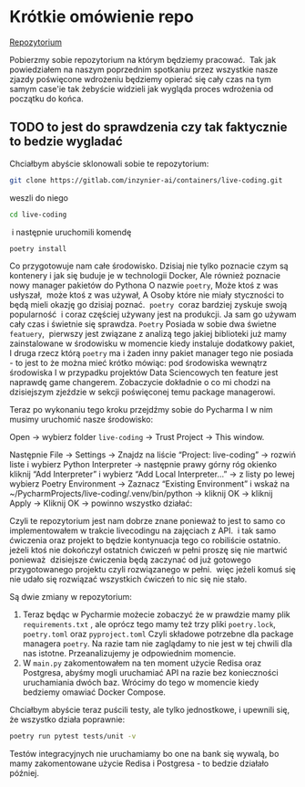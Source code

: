 # Krótkie omówienie repo

[Repozytorium](https://gitlab.com/inzynier-ai/containers/live-coding)

Pobierzmy sobie repozytorium na którym będziemy pracować.  Tak jak powiedziałem na naszym poprzednim spotkaniu przez wszystkie nasze zjazdy poświęcone wdrożeniu będziemy opierać się cały czas na tym samym case'ie tak żebyście widzieli jak wygląda proces wdrożenia od początku do końca.

## TODO to jest do sprawdzenia czy tak faktycznie to bedzie wygladać

Chciałbym abyście sklonowali sobie te repozytorium:

```bash
git clone https://gitlab.com/inzynier-ai/containers/live-coding.git
```

weszli do niego

```bash
cd live-coding
```
 i następnie uruchomili komendę 
 
```bash
poetry install
```

Co przygotowuje nam całe środowisko. Dzisiaj nie tylko poznacie czym są kontenery i jak się buduje je w technologii Docker, Ale również poznacie nowy manager pakietów do Pythona O nazwie `poetry`, Może ktoś z was usłyszał,  może ktoś z was używał, A Osoby które nie miały styczności to będą mieli okazję go dzisiaj poznać.  `poetry`  coraz bardziej zyskuje swoją popularność  i coraz częściej używany jest na produkcji. Ja sam go używam cały czas i świetnie się sprawdza. `Poetry` Posiada w sobie dwa świetne `featuery`,  pierwszy jest związane z analizą tego jakiej biblioteki już mamy zainstalowane w środowisku w momencie kiedy instaluje dodatkowy pakiet, I druga rzecz którą `poetry` ma i żaden inny pakiet manager tego nie posiada - to jest to że można mieć krótko mówiąc: pod środowiska wewnątrz środowiska I w przypadku projektów Data Sciencowych ten feature jest naprawdę game changerem. Zobaczycie dokładnie o co mi chodzi na dzisiejszym zjeździe w sekcji poświęconej temu package managerowi.

Teraz po wykonaniu tego kroku przejdźmy sobie do Pycharma I w nim musimy uruchomić nasze środowisko:

Open -> wybierz folder `live-coding` -> Trust Project -> This window.

Następnie File -> Settings -> Znajdz na liście “Project: live-coding” -> rozwiń liste i wybierz Python Interpreter -> następnie prawy górny róg okienko kliknij “Add Interpreter” i wybierz “Add Local Interpreter…” -> z listy po lewej wybierz Poetry Environment -> Zaznacz “Existing Environment” i wskaż na  ~/PycharmProjects/live-coding/.venv/bin/python -> kliknij OK -> kliknij Apply -> Kliknij OK -> powinno wszystko działać:

Czyli te repozytorium jest nam dobrze znane ponieważ to jest to samo co implementowałem w trakcie livecodingu na zajęciach z API.  i tak samo ćwiczenia oraz projekt to będzie kontynuacja tego co robiliście ostatnio.  jeżeli ktoś nie dokończył ostatnich ćwiczeń w pełni proszę się nie martwić ponieważ  dzisiejsze ćwiczenia będą zaczynać od już gotowego przygotowanego projektu czyli rozwiązanego w pełni.  więc jeżeli komuś się nie udało się rozwiązać wszystkich ćwiczeń to nic się nie stało.

Są dwie zmiany w repozytorium:

1. Teraz będąc w Pycharmie możecie zobaczyć że w prawdzie mamy plik `requirements.txt` , ale oprócz tego mamy też trzy pliki `poetry.lock`, `poetry.toml` oraz `pyproject.toml` Czyli składowe potrzebne dla package managera `poetry`. Na razie tam nie zaglądamy to nie jest w tej chwili dla nas istotne. Przeanalizujemy je odpowiednim momencie.
2. W `main.py` zakomentowałem na ten moment użycie Redisa oraz Postgresa, abyśmy mogli uruchamiać API na razie bez konieczności uruchamiania dwóch baz. Wrócimy do tego w momencie kiedy bedziemy omawiać Docker Compose.

Chciałbym abyście teraz puścili testy, ale tylko jednostkowe, i upewnili się, że wszystko działa poprawnie:

```bash
poetry run pytest tests/unit -v
```

Testów integracyjnych nie uruchamiamy bo one na bank się wywalą, bo mamy zakomentowane użycie Redisa i Postgresa - to bedzie działało później.